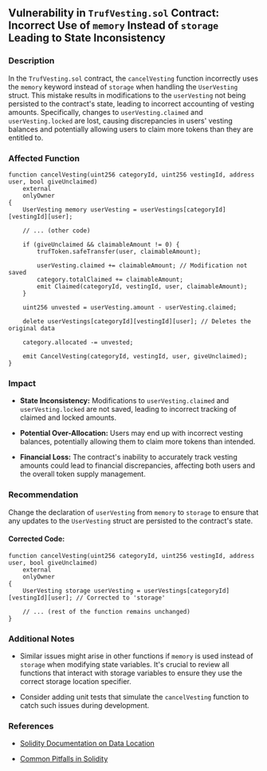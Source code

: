 ## Vulnerability in `TrufVesting.sol` Contract: Incorrect Use of `memory` Instead of `storage` Leading to State Inconsistency

### **Description**

In the `TrufVesting.sol` contract, the `cancelVesting` function incorrectly uses the `memory` keyword instead of `storage` when handling the `UserVesting` struct. This mistake results in modifications to the `userVesting` not being persisted to the contract's state, leading to incorrect accounting of vesting amounts. Specifically, changes to `userVesting.claimed` and `userVesting.locked` are lost, causing discrepancies in users' vesting balances and potentially allowing users to claim more tokens than they are entitled to.

### **Affected Function**

```solidity
function cancelVesting(uint256 categoryId, uint256 vestingId, address user, bool giveUnclaimed)
    external
    onlyOwner
{
    UserVesting memory userVesting = userVestings[categoryId][vestingId][user];

    // ... (other code)

    if (giveUnclaimed && claimableAmount != 0) {
        trufToken.safeTransfer(user, claimableAmount);

        userVesting.claimed += claimableAmount; // Modification not saved
        category.totalClaimed += claimableAmount;
        emit Claimed(categoryId, vestingId, user, claimableAmount);
    }

    uint256 unvested = userVesting.amount - userVesting.claimed;

    delete userVestings[categoryId][vestingId][user]; // Deletes the original data

    category.allocated -= unvested;

    emit CancelVesting(categoryId, vestingId, user, giveUnclaimed);
}
```

### **Impact**

- **State Inconsistency:** Modifications to `userVesting.claimed` and `userVesting.locked` are not saved, leading to incorrect tracking of claimed and locked amounts.
  
- **Potential Over-Allocation:** Users may end up with incorrect vesting balances, potentially allowing them to claim more tokens than intended.

- **Financial Loss:** The contract's inability to accurately track vesting amounts could lead to financial discrepancies, affecting both users and the overall token supply management.

### **Recommendation**

Change the declaration of `userVesting` from `memory` to `storage` to ensure that any updates to the `UserVesting` struct are persisted to the contract's state.

#### **Corrected Code:**

```solidity
function cancelVesting(uint256 categoryId, uint256 vestingId, address user, bool giveUnclaimed)
    external
    onlyOwner
{
    UserVesting storage userVesting = userVestings[categoryId][vestingId][user]; // Corrected to 'storage'

    // ... (rest of the function remains unchanged)
}
```

### **Additional Notes**

- Similar issues might arise in other functions if `memory` is used instead of `storage` when modifying state variables. It's crucial to review all functions that interact with storage variables to ensure they use the correct storage location specifier.
  
- Consider adding unit tests that simulate the `cancelVesting` function to catch such issues during development.

### **References**

- [Solidity Documentation on Data Location](https://docs.soliditylang.org/en/v0.8.19/types.html#data-location)

- [Common Pitfalls in Solidity](https://docs.soliditylang.org/en/v0.8.19/common-patterns.html#avoid-vulnerabilities)